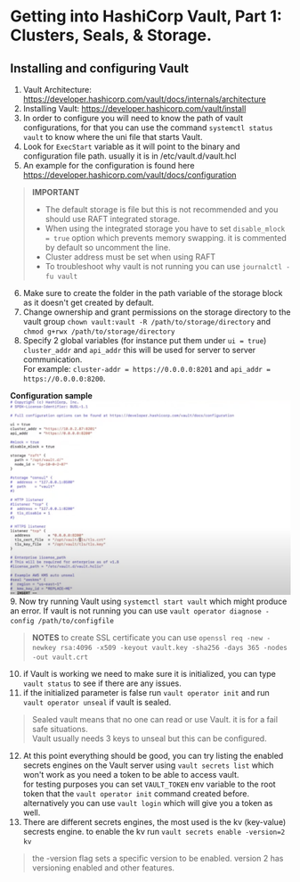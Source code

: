 # Getting into HashiCorp Vault, Part 1: Clusters, Seals, & Storage.
## Installing and configuring Vault
1. Vault Architecture: https://developer.hashicorp.com/vault/docs/internals/architecture
2. Installing Vault: https://developer.hashicorp.com/vault/install
3. In order to configure you will need to know the path of vault configurations, for that you can use the command `systemctl status vault` to know where the uni file that starts Vault.
4. Look for `ExecStart` variable as it will point to the binary and configuration file path. usually it is in /etc/vault.d/vault.hcl
5. An example for the configuration is found here https://developer.hashicorp.com/vault/docs/configuration
> **IMPORTANT**  
> - The default storage is file but this is not recommended and you should use RAFT integrated storage.
> - When using the integrated storage you have to set `disable_mlock = true` option which prevents memory swapping. it is commented by default so uncomment the line.
> - Cluster address must be set when using RAFT
> - To troubleshoot why vault is not running you can use `journalctl -fu vault`
6. Make sure to create the folder in the path variable of the storage block as it doesn't get created by default.
7. Change ownership and grant permissions on the storage directory to the vault group `chown vault:vault -R /path/to/storage/directory` and `chmod g+rwx /path/to/storage/directory`
8. Specify 2 global variables (for instance put them under `ui = true`) `cluster_addr` and `api_addr` this will be used for server to server communication.  
For example: `cluster-addr = https://0.0.0.0:8201` and `api_addr = https://0.0.0.0:8200`. 
  
**Configuration sample** 
![Vault configuration example](vault-config.png)  
9. Now try running Vault using `systemctl start vault` which might produce an error. If vault is not running you can use `vault operator diagnose -config /path/to/configfile`
> **NOTES**
> to create SSL certificate you can use `openssl req -new -newkey rsa:4096 -x509 -keyout vault.key -sha256 -days 365 -nodes -out vault.crt`

10. if Vault is working we need to make sure it is initialized, you can type `vault status` to see if there are any issues. 
11. if the initialized parameter is false run `vault operator init` and run `vault operator unseal` if vault is sealed.  
> Sealed vault means that no one can read or use Vault. it is for a fail safe situations.  
> Vault usually needs 3 keys to unseal but this can be configured.
12. At this point everything should be good, you can try listing the enabled secrets engines on the Vault server using `vault secrets list` which won't work as you need a token to be able to access vault.  
for testing purposes you can set `VAULT_TOKEN` env variable to the root token that the `vault operator init` command created before. alternatively you can use `vault login` which will give you a token as well.
13. There are different secrets engines, the most used is the kv (key-value) secrests engine. to enable the kv run `vault secrets enable -version=2 kv` 
> the -version flag sets a specific version to be enabled. version 2 has versioning enabled and other features.
 
